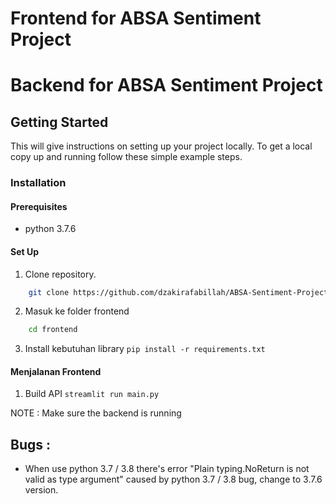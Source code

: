# Frontend for ABSA Sentiment Project

# Backend for ABSA Sentiment Project

## Getting Started

This will give instructions on setting up your project locally.
To get a local copy up and running follow these simple example steps.

### Installation

#### Prerequisites
* python 3.7.6

#### Set Up
1. Clone repository.
```sh
    git clone https://github.com/dzakirafabillah/ABSA-Sentiment-Project-PKL-KP
```
2. Masuk ke folder frontend
```sh
    cd frontend
```
3. Install kebutuhan library
    `pip install -r requirements.txt`

#### Menjalanan Frontend
1. Build API 
    `streamlit run main.py`

NOTE : Make sure the backend is running

## Bugs :
- When use python 3.7 / 3.8 there's error "Plain typing.NoReturn is not valid as type argument" caused by python 3.7 / 3.8 bug, change to 3.7.6 version.

